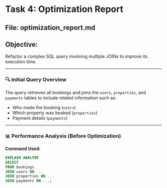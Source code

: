 # Task 4: Optimization Report
## File: optimization_report.md

## Objective:
Refactor a complex SQL query involving multiple JOINs to improve its execution time.

---

### 🔍 Initial Query Overview

The query retrieves all bookings and joins the `users`, `properties`, and `payments` tables to include related information such as:

- Who made the booking (`users`)
- Which property was booked (`properties`)
- Payment details (`payments`)

---

### 📊 Performance Analysis (Before Optimization)

**Command Used:**

```sql
EXPLAIN ANALYZE
SELECT ...
FROM bookings
JOIN users ON ...
JOIN properties ON ...
JOIN payments ON ...;